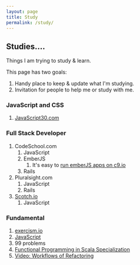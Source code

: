 ```yaml
---
layout: page
title: Study
permalink: /study/
---
```


## Studies....

Things I am trying to study & learn.   

This page has two goals: 

1. Handy place to keep & update what I'm studying.
1. Invitation for people to help me or study with me.

### JavaScript and CSS
1. [JavaScript30.com](https://javascript30.com)

### Full Stack Developer
1. CodeSchool.com 
   1. JavaScript
   1. EmberJS
      1. It's easy to [run emberJS apps on c9.io](https://community.c9.io/t/getting-started-with-emberjs/1788)
   1. Rails
1. Pluralsight.com
   1. JavaScript
   1. Rails
1. [Scotch.io](https://scotch.io/)
   1. JavaScript

### Fundamental
1. [exercism.io](http://exercism.io)
  1. [JavaScript](http://exercism.io/languages/javascript)
1. 99 problems
1. [Functional Programming in Scala Specialization](https://www.coursera.org/specializations/scala)
1. [Video: Workflows of Refactoring](https://www.youtube.com/watch?v=vqEg37e4Mkw)

